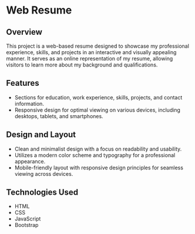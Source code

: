 # Web Resume

## Overview
This project is a web-based resume designed to showcase my professional experience, skills, and projects in an interactive and visually appealing manner. It serves as an online representation of my resume, allowing visitors to learn more about my background and qualifications.

## Features
- Sections for education, work experience, skills, projects, and contact information.
- Responsive design for optimal viewing on various devices, including desktops, tablets, and smartphones.

## Design and Layout
- Clean and minimalist design with a focus on readability and usability.
- Utilizes a modern color scheme and typography for a professional appearance.
- Mobile-friendly layout with responsive design principles for seamless viewing across devices.

## Technologies Used
- HTML
- CSS
- JavaScript
- Bootstrap
